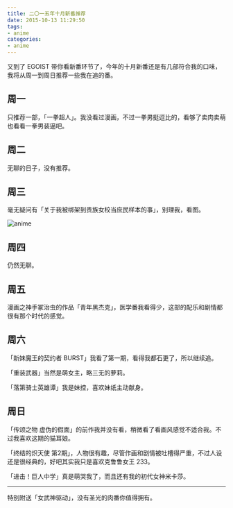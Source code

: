 ```yaml
---
title: 二〇一五年十月新番推荐
date: 2015-10-13 11:29:50
tags:
- anime
categories:
- anime
---
```


又到了 EGOIST 带你看新番环节了，今年的十月新番还是有几部符合我的口味，我将从周一到周日推荐一些我在追的番。

## 周一

只推荐一部，「一拳超人」。我没看过漫画，不过一拳男挺逗比的，看够了卖肉卖萌也看看一拳男装逼吧。

## 周二

无聊的日子，没有推荐。

## 周三

毫无疑问有「关于我被绑架到贵族女校当庶民样本的事」，别理我，看图。

![anime](https://ooo.0o0.ooo/2015/10/12/561c7d0bceeb6.png)

## 周四 

仍然无聊。

## 周五

漫画之神手冢治虫的作品「青年黑杰克」，医学番我看得少，这部的配乐和剧情都很有那个时代的感觉。

## 周六

「新妹魔王的契约者 BURST」我看了第一期，看得我都石更了，所以继续追。

「重装武器」当然是萌女主，略三无的萝莉。

「落第骑士英雄谭」我是妹控，喜欢妹纸主动献身。

## 周日

「传颂之物 虚伪的假面」的前作我并没有看，稍微看了看画风感觉不适合我。不过我喜欢这期的猫耳娘。

「终结的炽天使 第2期」，人物很有趣，尽管作画和剧情被吐槽得严重，不过人设还是很经典的，好吧其实我只是喜欢克鲁鲁女王 233。

「进击！巨人中学」真是萌哭我了，而且还有我的初代女神米卡莎。

---

特别附送「女武神驱动」，没有圣光的肉番你值得拥有。